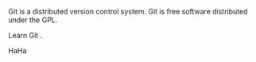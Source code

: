 Git is a distributed version control system.
Git is free software distributed under the GPL.

Learn Git .

HaHa